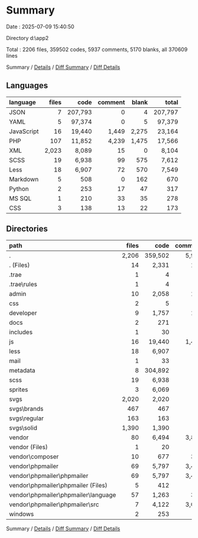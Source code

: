 # Summary

Date : 2025-07-09 15:40:50

Directory d:\\app2

Total : 2206 files,  359502 codes, 5937 comments, 5170 blanks, all 370609 lines

Summary / [Details](details.md) / [Diff Summary](diff.md) / [Diff Details](diff-details.md)

## Languages
| language | files | code | comment | blank | total |
| :--- | ---: | ---: | ---: | ---: | ---: |
| JSON | 7 | 207,793 | 0 | 4 | 207,797 |
| YAML | 5 | 97,374 | 0 | 5 | 97,379 |
| JavaScript | 16 | 19,440 | 1,449 | 2,275 | 23,164 |
| PHP | 107 | 11,852 | 4,239 | 1,475 | 17,566 |
| XML | 2,023 | 8,089 | 15 | 0 | 8,104 |
| SCSS | 19 | 6,938 | 99 | 575 | 7,612 |
| Less | 18 | 6,907 | 72 | 570 | 7,549 |
| Markdown | 5 | 508 | 0 | 162 | 670 |
| Python | 2 | 253 | 17 | 47 | 317 |
| MS SQL | 1 | 210 | 33 | 35 | 278 |
| CSS | 3 | 138 | 13 | 22 | 173 |

## Directories
| path | files | code | comment | blank | total |
| :--- | ---: | ---: | ---: | ---: | ---: |
| . | 2,206 | 359,502 | 5,937 | 5,170 | 370,609 |
| . (Files) | 14 | 2,331 | 189 | 275 | 2,795 |
| .trae | 1 | 4 | 0 | 3 | 7 |
| .trae\\rules | 1 | 4 | 0 | 3 | 7 |
| admin | 10 | 2,058 | 107 | 160 | 2,325 |
| css | 2 | 5 | 9 | 1 | 15 |
| developer | 9 | 1,757 | 112 | 127 | 1,996 |
| docs | 2 | 271 | 3 | 27 | 301 |
| includes | 1 | 30 | 18 | 8 | 56 |
| js | 16 | 19,440 | 1,449 | 2,275 | 23,164 |
| less | 18 | 6,907 | 72 | 570 | 7,549 |
| mail | 1 | 33 | 6 | 0 | 39 |
| metadata | 8 | 304,892 | 0 | 5 | 304,897 |
| scss | 19 | 6,938 | 99 | 575 | 7,612 |
| sprites | 3 | 6,069 | 15 | 0 | 6,084 |
| svgs | 2,020 | 2,020 | 0 | 0 | 2,020 |
| svgs\\brands | 467 | 467 | 0 | 0 | 467 |
| svgs\\regular | 163 | 163 | 0 | 0 | 163 |
| svgs\\solid | 1,390 | 1,390 | 0 | 0 | 1,390 |
| vendor | 80 | 6,494 | 3,841 | 1,097 | 11,432 |
| vendor (Files) | 1 | 20 | 1 | 5 | 26 |
| vendor\\composer | 10 | 677 | 377 | 145 | 1,199 |
| vendor\\phpmailer | 69 | 5,797 | 3,463 | 947 | 10,207 |
| vendor\\phpmailer\\phpmailer | 69 | 5,797 | 3,463 | 947 | 10,207 |
| vendor\\phpmailer\\phpmailer (Files) | 5 | 412 | 48 | 124 | 584 |
| vendor\\phpmailer\\phpmailer\\language | 57 | 1,263 | 336 | 171 | 1,770 |
| vendor\\phpmailer\\phpmailer\\src | 7 | 4,122 | 3,079 | 652 | 7,853 |
| windows | 2 | 253 | 17 | 47 | 317 |

Summary / [Details](details.md) / [Diff Summary](diff.md) / [Diff Details](diff-details.md)